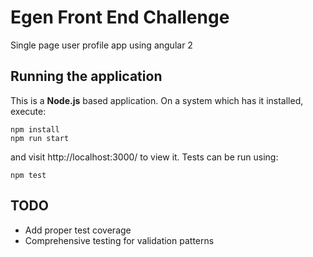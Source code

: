 # Egen Front End Challenge
Single page user profile app using angular 2

## Running the application
This is a **Node.js** based application. On a system which has it installed, execute:
```
npm install
npm run start
```
and visit http://localhost:3000/ to view it.
Tests can be run using:
```
npm test
```
## TODO

* Add proper test coverage
* Comprehensive testing for validation patterns
